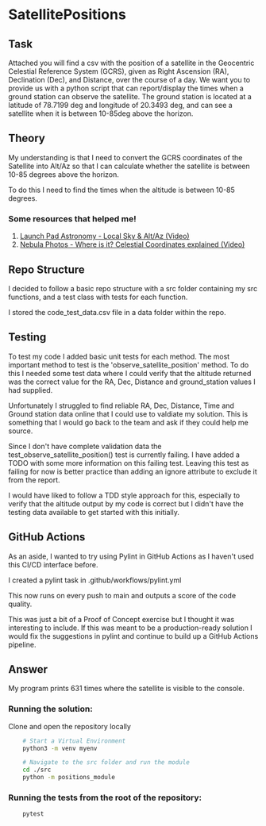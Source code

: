 # SatellitePositions
## Task
Attached you will find a csv with the position of a satellite in the Geocentric Celestial Reference System (GCRS), given as Right Ascension (RA), Declination (Dec), and Distance, over the course of a day. We want you to provide us with a python script that can report/display the times when a ground station can observe the satellite. The ground station is located at a latitude of 78.7199 deg and longitude of 20.3493 deg, and can see a satellite when it is between 10-85deg above the horizon.

## Theory
My understanding is that I need to convert the GCRS coordinates of the Satellite into Alt/Az so that I can calculate whether the satellite is between 10-85 degrees above the horizon.

To do this I need to find the times when the altitude is between 10-85 degrees.

### Some resources that helped me!
1. [Launch Pad Astronomy - Local Sky & Alt/Az (Video)](https://www.youtube.com/watch?v=i2e0aRtwsCY)
2. [Nebula Photos - Where is it? Celestial Coordinates explained (Video)](https://www.youtube.com/watch?v=S0R8M7CQbVA)

## Repo Structure
I decided to follow a basic repo structure with a src folder containing my src functions, and a test class with tests for each function.

I stored the code_test_data.csv file in a data folder within the repo.

## Testing
To test my code I added basic unit tests for each method.
The most important method to test is the 'observe_satellite_position' method.
To do this I needed some test data where I could verify that the altitude returned was the correct value for the RA, Dec, Distance and ground_station values I had supplied.

Unfortunately I struggled to find reliable RA, Dec, Distance, Time and Ground station data online that I could use to valdiate my solution. This is something that I would go back to the team and ask if they could help me source.

Since I don't have complete validation data the test_observe_satellite_position() test is currently failing. I have added a TODO with some more information on this failing test.
Leaving this test as failing for now is better practice than adding an ignore attribute to exclude it from the report.

I would have liked to follow a TDD style approach for this, especially to verify that the altitude output by my code is correct but I didn't have the testing data available to get started with this initially.

## GitHub Actions
As an aside, I wanted to try using Pylint in GitHub Actions as I haven't used this CI/CD interface before.

I created a pylint task in .github/workflows/pylint.yml

This now runs on every push to main and outputs a score of the code quality.

This was just a bit of a Proof of Concept exercise but I thought it was interesting to include. If this was meant to be a production-ready solution I would fix the suggestions in pylint and continue to build up a GitHub Actions pipeline.

## Answer
My program prints 631 times where the satellite is visible to the console.

### Running the solution:
Clone and open the repository locally

```bash
    # Start a Virtual Environment
    python3 -m venv myenv

    # Navigate to the src folder and run the module
    cd ./src
    python -m positions_module
```

### Running the tests from the root of the repository:
```bash
    pytest
```

